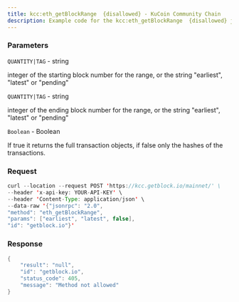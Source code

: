 ```yaml
---
title: kcc:eth_getBlockRange  {disallowed} - KuCoin Community Chain
description: Example code for the kcc:eth_getBlockRange  {disallowed} json-rpc method. Сomplete guide on how to use kcc:eth_getBlockRange  {disallowed} json-rpc in GetBlock.io Web3 documentation.
---
```


### Parameters


`QUANTITY|TAG` - string

integer of the starting block number for the range, or the string
"earliest", "latest" or "pending"

`QUANTITY|TAG` - string

integer of the ending block number for the range, or the string
"earliest", "latest" or "pending"

`Boolean` - Boolean

If true it returns the full transaction objects, if false only the
hashes of the transactions.

### Request

``` java
curl --location --request POST 'https://kcc.getblock.io/mainnet/' \
--header 'x-api-key: YOUR-API-KEY' \
--header 'Content-Type: application/json' \
--data-raw '{"jsonrpc": "2.0",
"method": "eth_getBlockRange",
"params": ["earliest", "latest", false],
"id": "getblock.io"}'
```

###  Response

``` java
{
    "result": "null",
    "id": "getblock.io",
    "status_code": 405,
    "message": "Method not allowed"
}
```

